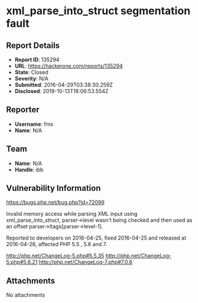 # xml_parse_into_struct segmentation fault

## Report Details
- **Report ID**: 135294
- **URL**: https://hackerone.com/reports/135294
- **State**: Closed
- **Severity**: N/A
- **Submitted**: 2016-04-29T03:38:30.259Z
- **Disclosed**: 2019-10-13T18:06:53.554Z

## Reporter
- **Username**: fms
- **Name**: N/A

## Team
- **Name**: N/A
- **Handle**: ibb

## Vulnerability Information
https://bugs.php.net/bug.php?id=72099

Invalid memory access while parsing XML input using xml_parse_into_struct, parser->level wasn't being checked and then used as an offset parser->ltags[parser->level-1].

Reported to developers on 2016-04-25, fixed 2016-04-25 and released at 2016-04-28, affected PHP 5.5 , 5.6 and 7.

http://php.net/ChangeLog-5.php#5.5.35
http://php.net/ChangeLog-5.php#5.6.21
http://php.net/ChangeLog-7.php#7.0.6

## Attachments
No attachments
